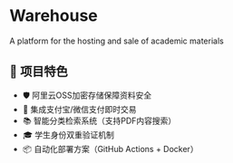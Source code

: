 # Warehouse
A platform for the hosting and sale of academic materials
## 🌟 项目特色
- 🛡️ 阿里云OSS加密存储保障资料安全
- 💸 集成支付宝/微信支付即时交易
- 📚 智能分类检索系统（支持PDF内容搜索）
- 🎓 学生身份双重验证机制
- 📦 自动化部署方案（GitHub Actions + Docker）

